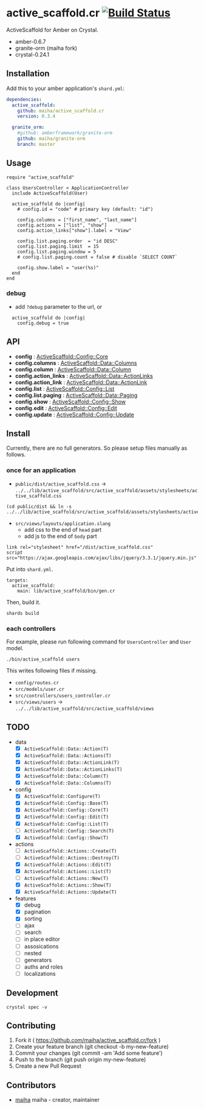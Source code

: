 # active_scaffold.cr [![Build Status](https://travis-ci.org/maiha/active-scaffold.cr.svg?branch=master)](https://travis-ci.org/maiha/active-scaffold.cr)

ActiveScaffold for Amber on Crystal.
- amber-0.6.7
- granite-orm (maiha fork)
- crystal-0.24.1

## Installation

Add this to your amber application's `shard.yml`:

```yaml
dependencies:
  active_scaffold:
    github: maiha/active_scaffold.cr
    version: 0.3.4

  granite_orm:
    #github: amberframework/granite-orm
    github: maiha/granite-orm
    branch: master
```

## Usage

```crystal
require "active_scaffold"

class UsersController < ApplicationController
  include ActiveScaffold(User)

  active_scaffold do |config|
    # config.id = "code" # primary key (default: "id")

    config.columns = ["first_name", "last_name"]
    config.actions = ["list", "show"]
    config.action_links["show"].label = "View"

    config.list.paging.order  = "id DESC"
    config.list.paging.limit  = 15
    config.list.paging.window = 5
    # config.list.paging.count = false # disable `SELECT COUNT`

    config.show.label = "user(%s)"
  end
end
```

### debug

- add `?debug` parameter to the url, or

```crystal
  active_scaffold do |config|
    config.debug = true
```

## API
- **config** : [ActiveScaffold::Config::Core](./src/active_scaffold/config/core.cr)
- **config.columns** : [ActiveScaffold::Data::Columns](./src/active_scaffold/data/columns.cr)
- **config.column** : [ActiveScaffold::Data::Column](./src/active_scaffold/data/column.cr)
- **config.action_links** : [ActiveScaffold::Data::ActionLinks](./src/active_scaffold/data/action_links.cr)
- **config.action_link** : [ActiveScaffold::Data::ActionLink](./src/active_scaffold/data/action_link.cr)
- **config.list** : [ActiveScaffold::Config::List](./src/active_scaffold/config/list.cr)
- **config.list.paging** : [ActiveScaffold::Data::Paging](./src/active_scaffold/data/paging.cr)
- **config.show** : [ActiveScaffold::Config::Show](./src/active_scaffold/config/show.cr)
- **config.edit** : [ActiveScaffold::Config::Edit](./src/active_scaffold/config/edit.cr)
- **config.update** : [ActiveScaffold::Config::Update](./src/active_scaffold/config/update.cr)

## Install

Currently, there are no full generators. So please setup files manually as follows.

### once for an application

- `public/dist/active_scaffold.css` -> `../../lib/active_scaffold/src/active_scaffold/assets/stylesheets/active_scaffold.css`
```shell
(cd public/dist && ln -s ../../lib/active_scaffold/src/active_scaffold/assets/stylesheets/active_scaffold.css)
```

- `src/views/layouts/application.slang`
  - add css to the end of `head` part
  - add js to the end of `body` part
```
link rel="stylesheet" href="/dist/active_scaffold.css"
script src="https://ajax.googleapis.com/ajax/libs/jquery/3.3.1/jquery.min.js"
```

Put into `shard.yml`.

```
targets:
  active_scaffold:
    main: lib/active_scaffold/bin/gen.cr
```

Then, build it.
```shell
shards build
```

### each controllers

For example, please run following command for `UsersController` and `User` model.

```shell
./bin/active_scaffold users
```

This writes following files if missing.

- `config/routes.cr`
- `src/models/user.cr`
- `src/controllers/users_controller.cr`
- `src/views/users` -> `../../lib/active_scaffold/src/active_scaffold/views`

## TODO

- data
  - [x] `ActiveScaffold::Data::Action(T)`
  - [x] `ActiveScaffold::Data::Actions(T)`
  - [x] `ActiveScaffold::Data::ActionLink(T)`
  - [x] `ActiveScaffold::Data::ActionLinks(T)`
  - [x] `ActiveScaffold::Data::Column(T)`
  - [x] `ActiveScaffold::Data::Columns(T)`
- config
  - [x] `ActiveScaffold::Configure(T)`
  - [x] `ActiveScaffold::Config::Base(T)`
  - [x] `ActiveScaffold::Config::Core(T)`
  - [x] `ActiveScaffold::Config::Edit(T)`
  - [x] `ActiveScaffold::Config::List(T)`
  - [ ] `ActiveScaffold::Config::Search(T)`
  - [x] `ActiveScaffold::Config::Show(T)`
- actions
  - [ ] `ActiveScaffold::Actions::Create(T)`
  - [ ] `ActiveScaffold::Actions::Destroy(T)`
  - [x] `ActiveScaffold::Actions::Edit(T)`
  - [x] `ActiveScaffold::Actions::List(T)`
  - [ ] `ActiveScaffold::Actions::New(T)`
  - [x] `ActiveScaffold::Actions::Show(T)`
  - [x] `ActiveScaffold::Actions::Update(T)`
- features
  - [x] debug
  - [x] pagination
  - [x] sorting
  - [ ] ajax
  - [ ] search
  - [ ] in place editor
  - [ ] assosications
  - [ ] nested
  - [ ] generators
  - [ ] auths and roles
  - [ ] localizations

## Development

```shell
crystal spec -v
```

## Contributing

1. Fork it ( https://github.com/maiha/active_scaffold.cr/fork )
2. Create your feature branch (git checkout -b my-new-feature)
3. Commit your changes (git commit -am 'Add some feature')
4. Push to the branch (git push origin my-new-feature)
5. Create a new Pull Request

## Contributors

- [maiha](https://github.com/maiha) maiha - creator, maintainer
